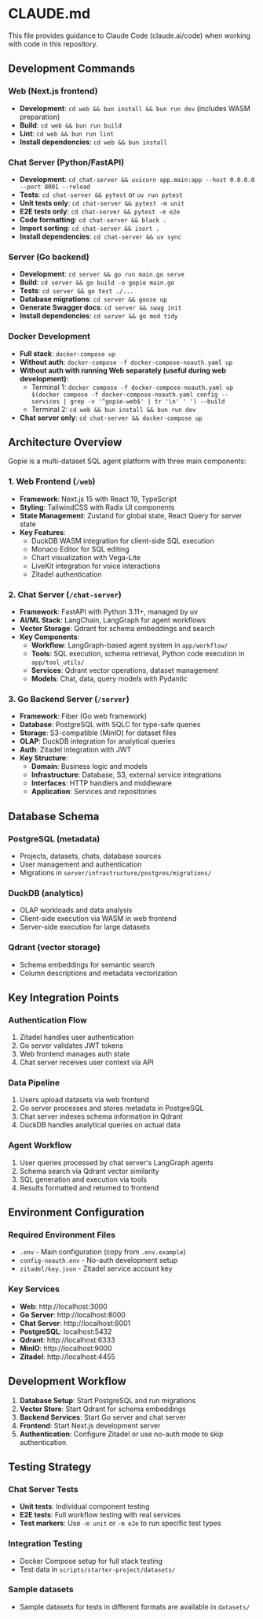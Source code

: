 # CLAUDE.md

This file provides guidance to Claude Code (claude.ai/code) when working with code in this repository.

## Development Commands

### Web (Next.js frontend)
- **Development**: `cd web && bun install && bun run dev` (includes WASM preparation)
- **Build**: `cd web && bun run build`
- **Lint**: `cd web && bun run lint`
- **Install dependencies**: `cd web && bun install`

### Chat Server (Python/FastAPI)
- **Development**: `cd chat-server && uvicorn app.main:app --host 0.0.0.0 --port 8001 --reload`
- **Tests**: `cd chat-server && pytest` or `uv run pytest`
- **Unit tests only**: `cd chat-server && pytest -m unit`
- **E2E tests only**: `cd chat-server && pytest -m e2e`
- **Code formatting**: `cd chat-server && black .`
- **Import sorting**: `cd chat-server && isort .`
- **Install dependencies**: `cd chat-server && uv sync`

### Server (Go backend)
- **Development**: `cd server && go run main.go serve`
- **Build**: `cd server && go build -o gopie main.go`
- **Tests**: `cd server && go test ./...`
- **Database migrations**: `cd server && goose up`
- **Generate Swagger docs**: `cd server && swag init`
- **Install dependencies**: `cd server && go mod tidy`

### Docker Development
- **Full stack**: `docker-compose up`
- **Without auth**: `docker-compose -f docker-compose-noauth.yaml up`
- **Without auth with running Web separately (useful during web development)**: 
  - Terminal 1: `docker compose -f docker-compose-noauth.yaml up $(docker compose -f docker-compose-noauth.yaml config --services | grep -v '^gopie-web$' | tr '\n' ' ') --build`
  - Terminal 2: `cd web && bun install && bun run dev`
- **Chat server only**: `cd chat-server && docker-compose up`

## Architecture Overview

Gopie is a multi-dataset SQL agent platform with three main components:

### 1. Web Frontend (`/web`)
- **Framework**: Next.js 15 with React 19, TypeScript
- **Styling**: TailwindCSS with Radix UI components
- **State Management**: Zustand for global state, React Query for server state
- **Key Features**: 
  - DuckDB WASM integration for client-side SQL execution
  - Monaco Editor for SQL editing
  - Chart visualization with Vega-Lite
  - LiveKit integration for voice interactions
  - Zitadel authentication

### 2. Chat Server (`/chat-server`)
- **Framework**: FastAPI with Python 3.11+, managed by uv
- **AI/ML Stack**: LangChain, LangGraph for agent workflows
- **Vector Storage**: Qdrant for schema embeddings and search
- **Key Components**:
  - **Workflow**: LangGraph-based agent system in `app/workflow/`
  - **Tools**: SQL execution, schema retrieval, Python code execution in `app/tool_utils/`
  - **Services**: Qdrant vector operations, dataset management
  - **Models**: Chat, data, query models with Pydantic

### 3. Go Backend Server (`/server`)
- **Framework**: Fiber (Go web framework)
- **Database**: PostgreSQL with SQLC for type-safe queries
- **Storage**: S3-compatible (MinIO) for dataset files
- **OLAP**: DuckDB integration for analytical queries
- **Auth**: Zitadel integration with JWT
- **Key Structure**:
  - **Domain**: Business logic and models
  - **Infrastructure**: Database, S3, external service integrations
  - **Interfaces**: HTTP handlers and middleware
  - **Application**: Services and repositories

## Database Schema

### PostgreSQL (metadata)
- Projects, datasets, chats, database sources
- User management and authentication
- Migrations in `server/infrastructure/postgres/migrations/`

### DuckDB (analytics)
- OLAP workloads and data analysis
- Client-side execution via WASM in web frontend
- Server-side execution for large datasets

### Qdrant (vector storage)
- Schema embeddings for semantic search
- Column descriptions and metadata vectorization

## Key Integration Points

### Authentication Flow
1. Zitadel handles user authentication
2. Go server validates JWT tokens
3. Web frontend manages auth state
4. Chat server receives user context via API

### Data Pipeline
1. Users upload datasets via web frontend
2. Go server processes and stores metadata in PostgreSQL
3. Chat server indexes schema information in Qdrant
4. DuckDB handles analytical queries on actual data

### Agent Workflow
1. User queries processed by chat server's LangGraph agents
2. Schema search via Qdrant vector similarity
3. SQL generation and execution via tools
4. Results formatted and returned to frontend

## Environment Configuration

### Required Environment Files
- `.env` - Main configuration (copy from `.env.example`)
- `config-noauth.env` - No-auth development setup
- `zitadel/key.json` - Zitadel service account key

### Key Services
- **Web**: http://localhost:3000
- **Go Server**: http://localhost:8000
- **Chat Server**: http://localhost:8001
- **PostgreSQL**: localhost:5432
- **Qdrant**: http://localhost:6333
- **MinIO**: http://localhost:9000
- **Zitadel**: http://localhost:4455

## Development Workflow

1. **Database Setup**: Start PostgreSQL and run migrations
2. **Vector Store**: Start Qdrant for schema embeddings
3. **Backend Services**: Start Go server and chat server
4. **Frontend**: Start Next.js development server
5. **Authentication**: Configure Zitadel or use no-auth mode to skip authentication

## Testing Strategy

### Chat Server Tests
- **Unit tests**: Individual component testing
- **E2E tests**: Full workflow testing with real services
- **Test markers**: Use `-m unit` or `-m e2e` to run specific test types

### Integration Testing
- Docker Compose setup for full stack testing
- Test data in `scripts/starter-project/datasets/`

### Sample datasets
- Sample datasets for tests in different formats are available in `datasets/`
